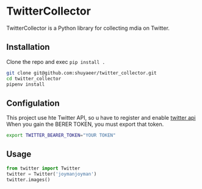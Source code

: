 # TwitterCollector

TwitterCollector is a Python library for collecting mdia on Twitter.

## Installation

Clone the repo and exec  `pip install .`

```bash
git clone git@github.com:shuyaeer/twitter_collector.git
cd twitter_collector
pipenv install 
```

## Configulation

This project use hte Twitter API, so u have to register and enable [twitter api](https://developer.twitter.com/en/docs/twitter-api)
When you gain the BERER TOKEN, you must export that token.

```bash
export TWITTER_BEARER_TOKEN="YOUR TOKEN"
```

## Usage

```python
from twitter import Twitter
twitter = Twitter('joymanjoyman')
twitter.images()
```
